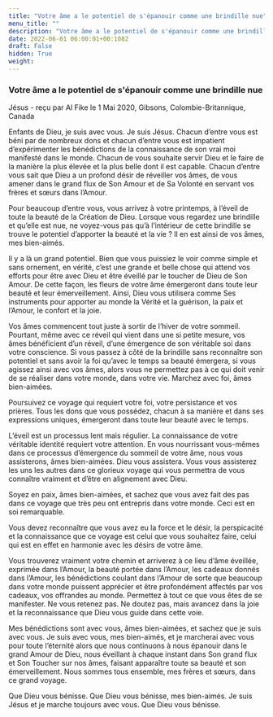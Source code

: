 ```yaml
---
title: "Votre âme a le potentiel de s'épanouir comme une brindille nue"
menu_title: ""
description: "Votre âme a le potentiel de s'épanouir comme une brindille nue"
date: 2022-06-01 06:00:01+00:1082
draft: False
hidden: True
weight:
---
```

### Votre âme a le potentiel de s'épanouir comme une brindille nue

Jésus - reçu par Al Fike le 1 Mai 2020, Gibsons, Colombie-Britannique, Canada

Enfants de Dieu, je suis avec vous. Je suis Jésus. Chacun d’entre vous est béni par de nombreux dons et chacun d’entre vous est impatient d’expérimenter les bénédictions de la connaissance de son vrai moi manifesté dans le monde. Chacun de vous souhaite servir Dieu et le faire de la manière la plus élevée et la plus belle dont il est capable. Chacun d’entre vous sait que Dieu a un profond désir de réveiller vos âmes, de vous amener dans le grand flux de Son Amour et de Sa Volonté en servant vos frères et sœurs dans l’Amour.

Pour beaucoup d’entre vous, vous arrivez à votre printemps, à l’éveil de toute la beauté de la Création de Dieu. Lorsque vous regardez une brindille et qu’elle est nue, ne voyez-vous pas qu’à l’intérieur de cette brindille se trouve le potentiel d’apporter la beauté et la vie ? Il en est ainsi de vos âmes, mes bien-aimés.

Il y a là un grand potentiel. Bien que vous puissiez le voir comme simple et sans ornement, en vérité, c’est une grande et belle chose qui attend vos efforts pour être avec Dieu et être éveillé par le toucher de Dieu de Son Amour. De cette façon, les fleurs de votre âme émergeront dans toute leur beauté et leur émerveillement. Ainsi, Dieu vous utilisera comme Ses instruments pour apporter au monde la Vérité et la guérison, la paix et l’Amour, le confort et la joie.

Vos âmes commencent tout juste à sortir de l’hiver de votre sommeil. Pourtant, même avec ce réveil qui vient dans une si petite mesure, vos âmes bénéficient d’un réveil, d’une émergence de son véritable soi dans votre conscience. Si vous passez à côté de la brindille sans reconnaître son potentiel et sans avoir la foi qu’avec le temps sa beauté émergera, si vous agissez ainsi avec vos âmes, alors vous ne permettez pas à ce qui doit venir de se réaliser dans votre monde, dans votre vie. Marchez avec foi, âmes bien-aimées.

Poursuivez ce voyage qui requiert votre foi, votre persistance et vos prières. Tous les dons que vous possédez, chacun à sa manière et dans ses expressions uniques, émergeront dans toute leur beauté avec le temps.

L’éveil est un processus lent mais régulier. La connaissance de votre véritable identité requiert votre attention. En vous nourrissant vous-mêmes dans ce processus d’émergence du sommeil de votre âme, nous vous assisterons, âmes bien-aimées. Dieu vous assistera. Vous vous assisterez les uns les autres dans ce glorieux voyage qui vous permettra de vous connaître vraiment et d’être en alignement avec Dieu.

Soyez en paix, âmes bien-aimées, et sachez que vous avez fait des pas dans ce voyage que très peu ont entrepris dans votre monde. Ceci est en soi remarquable.

Vous devez reconnaître que vous avez eu la force et le désir, la perspicacité et la connaissance que ce voyage est celui que vous souhaitez faire, celui qui est en effet en harmonie avec les désirs de votre âme.

Vous trouverez vraiment votre chemin et arriverez à ce lieu d’âme éveillée, exprimée dans l’Amour, la beauté portée dans l’Amour, les cadeaux donnés dans l’Amour, les bénédictions coulant dans l’Amour de sorte que beaucoup dans votre monde puissent apprécier et être profondément affectés par vos cadeaux, vos offrandes au monde. Permettez à tout ce que vous êtes de se manifester. Ne vous retenez pas. Ne doutez pas, mais avancez dans la joie et la reconnaissance que Dieu vous guide dans cette voie.

Mes bénédictions sont avec vous, âmes bien-aimées, et sachez que je suis avec vous. Je suis avec vous, mes bien-aimés, et je marcherai avec vous pour toute l’éternité alors que nous continuons à nous épanouir dans le grand Amour de Dieu, nous éveillant à chaque instant dans Son grand flux et Son Toucher sur nos âmes, faisant apparaître toute sa beauté et son émerveillement. Nous sommes tous ensemble, mes frères et sœurs, dans ce grand voyage.

Que Dieu vous bénisse. Que Dieu vous bénisse, mes bien-aimés. Je suis Jésus et je marche toujours avec vous. Que Dieu vous bénisse.



